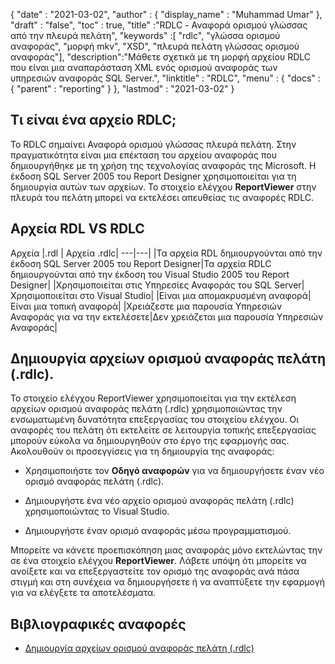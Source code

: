 {
  "date" : "2021-03-02",
  "author" : {
    "display_name" : "Muhammad Umar"
},
  "draft" : "false",
  "toc" : true,
  "title" :"RDLC - Αναφορά ορισμού γλώσσας από την πλευρά πελάτη",
  "keywords" :[ "rdlc", "γλώσσα ορισμού αναφοράς", "μορφή mkv", "XSD", "πλευρά πελάτη γλώσσας ορισμού αναφοράς"],
  "description":"Μάθετε σχετικά με τη μορφή αρχείου RDLC που είναι μια αναπαράσταση XML ενός ορισμού αναφοράς των υπηρεσιών αναφοράς SQL Server.",
  "linktitle" : "RDLC",
  "menu" : {
    "docs" : {
      "parent" : "reporting"
}
},
  "lastmod" : "2021-03-02"
}

## Τι είναι ένα αρχείο RDLC; ##

Το RDLC σημαίνει Αναφορά ορισμού γλώσσας πλευρά πελάτη. Στην πραγματικότητα είναι μια επέκταση του αρχείου αναφοράς που δημιουργήθηκε με τη χρήση της τεχνολογίας αναφοράς της Microsoft. Η έκδοση SQL Server 2005 του Report Designer χρησιμοποιείται για τη δημιουργία αυτών των αρχείων. Το στοιχείο ελέγχου **ReportViewer** στην πλευρά του πελάτη μπορεί να εκτελέσει απευθείας τις αναφορές RDLC.

## Αρχεία RDL VS RDLC
Αρχεία |.rdl | Αρχεία .rdlc|
---|---|
|Τα αρχεία RDL δημιουργούνται από την έκδοση SQL Server 2005 του Report Designer|Τα αρχεία RDLC δημιουργούνται από την έκδοση του Visual Studio 2005 του Report Designer|
|Χρησιμοποιείται στις Υπηρεσίες Αναφοράς του SQL Server|Χρησιμοποιείται στο Visual Studio|
|Είναι μια απομακρυσμένη αναφορά|Είναι μια τοπική αναφορά|
|Χρειάζεστε μια παρουσία Υπηρεσιών Αναφοράς για να την εκτελέσετε|Δεν χρειάζεται μια παρουσία Υπηρεσιών Αναφοράς|

## Δημιουργία αρχείων ορισμού αναφοράς πελάτη (.rdlc).
Το στοιχείο ελέγχου ReportViewer χρησιμοποιείται για την εκτέλεση αρχείων ορισμού αναφοράς πελάτη (.rdlc) χρησιμοποιώντας την ενσωματωμένη δυνατότητα επεξεργασίας του στοιχείου ελέγχου. Οι αναφορές του πελάτη ότι εκτελείτε σε λειτουργία τοπικής επεξεργασίας μπορούν εύκολα να δημιουργηθούν στο έργο της εφαρμογής σας. Ακολουθούν οι προσεγγίσεις για τη δημιουργία της αναφοράς:

- Χρησιμοποιήστε τον **Οδηγό αναφορών** για να δημιουργήσετε έναν νέο ορισμό αναφοράς πελάτη (.rdlc).

- Δημιουργήστε ένα νέο αρχείο ορισμού αναφοράς πελάτη (.rdlc) χρησιμοποιώντας το Visual Studio.

- Δημιουργήστε έναν ορισμό αναφοράς μέσω προγραμματισμού.


Μπορείτε να κάνετε προεπισκόπηση μιας αναφοράς μόνο εκτελώντας την σε ένα στοιχείο ελέγχου **ReportViewer**. Λάβετε υπόψη ότι μπορείτε να ανοίξετε και να επεξεργαστείτε τον ορισμό της αναφοράς ανά πάσα στιγμή και στη συνέχεια να δημιουργήσετε ή να αναπτύξετε την εφαρμογή για να ελέγξετε τα αποτελέσματα.

## Βιβλιογραφικές αναφορές ##

- [Δημιουργία αρχείων ορισμού αναφοράς πελάτη (.rdlc)](https://learn.microsoft.com/en-us/previous-versions/visualstudio/visual-studio-2010/ms252067(v=vs.100))

